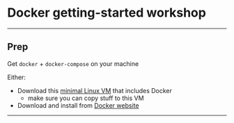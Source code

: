 # Docker getting-started workshop

---

## Prep
Get `docker` + `docker-compose` on your machine

Either:
* Download this [minimal Linux VM](http://dl.bintray.com/vmware/photon/2.0/GA/ova/photon-custom-lsilogic-hw11-2.0-304b817.ova) that includes Docker
	* make sure you can copy stuff to this VM
* Download and install from [Docker website](https://docs.docker.com/docker-for-mac/install/)

---